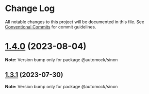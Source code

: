 # Change Log

All notable changes to this project will be documented in this file.
See [Conventional Commits](https://conventionalcommits.org) for commit guidelines.

# [1.4.0](https://github.com/automock/automock/compare/@automock/sinon@1.3.1...@automock/sinon@1.4.0) (2023-08-04)

**Note:** Version bump only for package @automock/sinon

## [1.3.1](https://github.com/automock/automock/compare/@automock/sinon@1.3.0...@automock/sinon@1.3.1) (2023-07-30)

**Note:** Version bump only for package @automock/sinon
